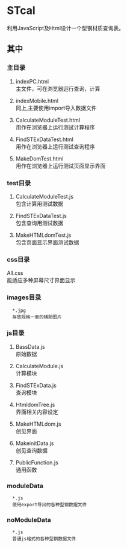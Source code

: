 # STcal

利用JavaScript及Html设计一个型钢材质查询表。

## 其中

### 主目录
1. indexPC.html           
主文件，可在浏览器运行查询，计算

2. indexMobile.html       
同上,主要使用import导入数据文件

3. CalculateModuleTest.html   
用作在浏览器上运行测试计算程序

4. FindSTExDataTest.html      
用作在浏览器上运行测试查询程序

5. MakeDomTest.html           
用作在浏览器上运行测试页面显示界面

### test目录
1. CalculateModuleTest.js     
包含计算用测试数据

2. FindSTExDataTest.js        
包含查询用测试数据

3. MakeHTMLdomTest.js         
包含页面显示界面测试数据

### css目录
All.css                       
能适应多种屏幕尺寸界面显示

### images目录
      *.jpg                   
      存放规格一至的辅助图片

### js目录
1. BassData.js                
原始数据

2. CalculateModule.js         
计算模块

3. FindSTExData.js            
查询模块

4. HtmldomTree.js             
界面相关内容设定

5. MakeHTMLdom.js             
创见界面

6. MakeinitData.js            
创见查询数据

7. PublicFunction.js          
通用函数

### moduleData
      *.js                    
      使用export导出的各种型钢数据文件

### noModuleData
      *.js                    
      普通js格式的各种型钢数据文件